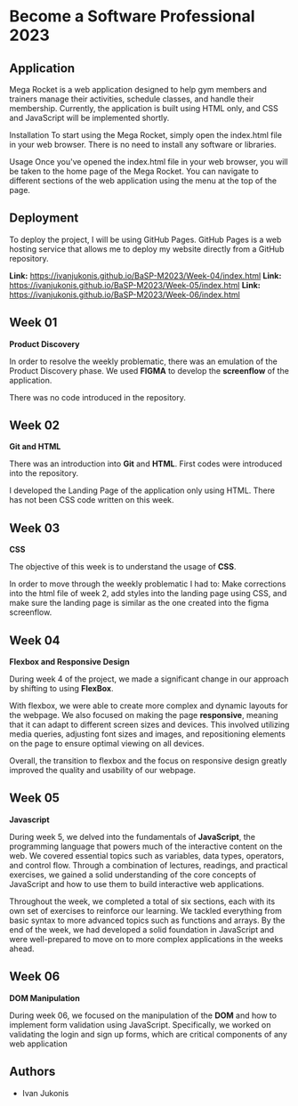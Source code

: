 # **Become a Software Professional 2023**


## **Application**

Mega Rocket is a web application designed to help gym members and trainers manage their activities, schedule classes, and handle their membership. Currently, the application is built using HTML only, and CSS and JavaScript will be implemented shortly.

Installation
To start using the Mega Rocket, simply open the index.html file in your web browser. There is no need to install any software or libraries.

Usage
Once you've opened the index.html file in your web browser, you will be taken to the home page of the Mega Rocket. You can navigate to different sections of the web application using the menu at the top of the page.

## **Deployment**

To deploy the project, I will be using GitHub Pages. GitHub Pages is a web hosting service that allows me to deploy my website directly from a GitHub repository.

**Link:** https://ivanjukonis.github.io/BaSP-M2023/Week-04/index.html
**Link:** https://ivanjukonis.github.io/BaSP-M2023/Week-05/index.html
**Link:** https://ivanjukonis.github.io/BaSP-M2023/Week-06/index.html

## **Week 01**

**Product Discovery**

In order to resolve the weekly problematic, there was an emulation of the Product Discovery phase. We used **FIGMA** to develop the **screenflow** of the application.

There was no code introduced in the repository.

## **Week 02**

 **Git and HTML**

There was an introduction into **Git** and **HTML**. First codes were introduced into the repository.

I developed the Landing Page of the application only using HTML. There has not been CSS code written on this week.

## **Week 03**

**CSS**

The objective of this week is to understand the usage of **CSS**.

In order to move through the weekly problematic I had to: Make corrections into the html file of week 2, add styles into the landing page using CSS, and make sure the landing page is similar as the one created into the figma screenflow.

## **Week 04**

**Flexbox and Responsive Design**

During week 4 of the project, we made a significant change in our approach by shifting to using **FlexBox**.

With flexbox, we were able to create more complex and dynamic layouts for the webpage. We also focused on making the page **responsive**, meaning that it can adapt to different screen sizes and devices. This involved utilizing media queries, adjusting font sizes and images, and repositioning elements on the page to ensure optimal viewing on all devices.

Overall, the transition to flexbox and the focus on responsive design greatly improved the quality and usability of our webpage.

## **Week 05**

**Javascript**

During week 5, we delved into the fundamentals of **JavaScript**, the programming language that powers much of the interactive content on the web. We covered essential topics such as variables, data types, operators, and control flow. Through a combination of lectures, readings, and practical exercises, we gained a solid understanding of the core concepts of JavaScript and how to use them to build interactive web applications.

Throughout the week, we completed a total of six sections, each with its own set of exercises to reinforce our learning. We tackled everything from basic syntax to more advanced topics such as functions and arrays. By the end of the week, we had developed a solid foundation in JavaScript and were well-prepared to move on to more complex applications in the weeks ahead.

## **Week 06**

**DOM Manipulation**

During week 06, we focused on the manipulation of the **DOM** and how to implement form validation using JavaScript. Specifically, we worked on validating the login and sign up forms, which are critical components of any web application

## **Authors**
- Ivan Jukonis
